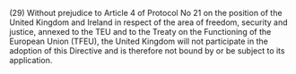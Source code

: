 (29) Without prejudice to Article 4 of Protocol No 21 on the position of the United Kingdom and Ireland in respect of the area of freedom, security and justice, annexed to the TEU and to the Treaty on the Functioning of the European Union (TFEU), the United Kingdom will not participate in the adoption of this Directive and is therefore not bound by or be subject to its application.
